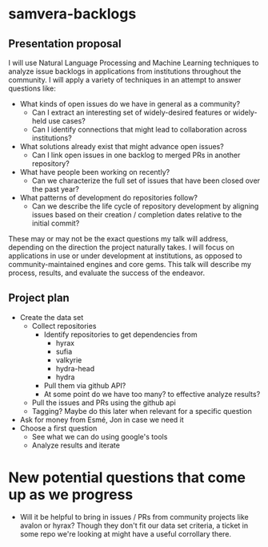 # samvera-backlogs

## Presentation proposal

I will use Natural Language Processing and Machine Learning techniques to
analyze issue backlogs in applications from institutions throughout the
community. I will apply a variety of techniques in an attempt to answer
questions like:

* What kinds of open issues do we have in general as a community?
  * Can I extract an interesting set of widely-desired features or widely-held use
cases?
  * Can I identify connections that might lead to collaboration across institutions?
* What solutions already exist that might advance open issues?
  * Can I link open issues in one backlog to merged PRs in another repository?
* What have people been working on recently?
  * Can we characterize the full set of issues that have been closed over the past
year?
* What patterns of development do repositories follow?
  * Can we describe the life cycle of repository development by aligning issues
based on their creation / completion dates relative to the initial commit?

These may or may not be the exact questions my talk will address, depending on
the direction the project naturally takes. I will focus on applications in use
or under development at institutions, as opposed to community-maintained engines
and core gems. This talk will describe my process, results, and evaluate the
success of the endeavor.

## Project plan

* Create the data set
  * Collect repositories
    * Identify repositories to get dependencies from
      * hyrax
      * sufia
      * valkyrie
      * hydra-head
      * hydra
    * Pull them via github API?
    * At some point do we have too many? to effective analyze results?
  * Pull the issues and PRs using the github api
  * Tagging? Maybe do this later when relevant for a specific question
* Ask for money from Esmé, Jon in case we need it
* Choose a first question
  * See what we can do using google's tools
  * Analyze results and iterate

# New potential questions that come up as we progress

* Will it be helpful to bring in issues / PRs from community projects like
  avalon or hyrax? Though they don't fit our data set criteria, a ticket in some
  repo we're looking at might have a useful corrollary there.
